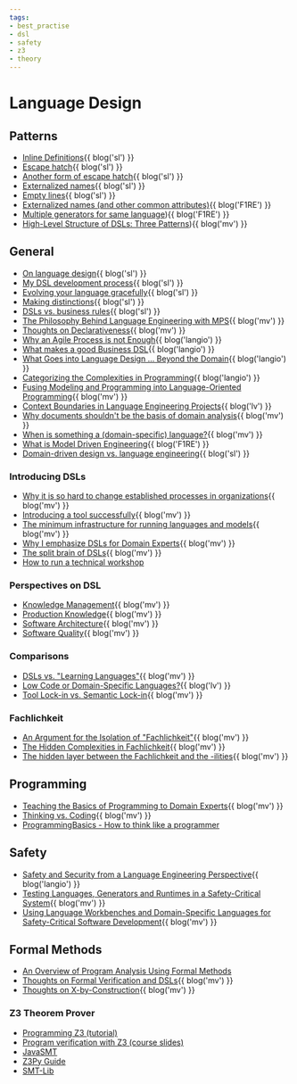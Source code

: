 ```yaml
---
tags:
- best_practise
- dsl
- safety
- z3
- theory
---
```


# Language Design

## Patterns

- [Inline Definitions](https://specificlanguages.com/articles/patterns/inline-definitions/){{ blog('sl') }}
- [Escape hatch](https://specificlanguages.com/posts/2022-04/26-language-design-pattern-escape-hatch/){{ blog('sl') }}
- [Another form of escape hatch](https://specificlanguages.com/posts/2022-05/23-another-form-of-escape-hatch/){{ blog('sl') }}
- [Externalized names](https://specificlanguages.com/posts/2022-04/08-language-design-pattern-externalized-names/){{ blog('sl') }}
- [Empty lines](https://specificlanguages.com/posts/2022-04/07-language-design-pattern-empty-lines/){{ blog('sl') }}
- [Externalized names (and other common attributes)](https://www.f1re.io/externalized-names){{ blog('F1RE') }}
- [Multiple generators for same language](https://www.f1re.io/multi-generators)){{ blog('F1RE') }}
- [High-Level Structure of DSLs: Three Patterns](https://languageengineering.io/high-level-structure-of-dsls-three-patterns-7375c8baa2d3)){{ blog('mv') }}

## General

- [On language design](https://specificlanguages.com/posts/2022-03/08-on-language-design/){{ blog('sl') }}
- [My DSL development process](https://specificlanguages.com/posts/my-dsl-development-process/){{ blog('sl') }}
- [Evolving your language gracefully](https://specificlanguages.com/posts/evolving-your-language-gracefully/){{ blog('sl') }}
- [Making distinctions](https://specificlanguages.com/posts/2022-01/21-making-distinctions/){{ blog('sl') }}
- [DSLs vs. business rules](https://specificlanguages.com/posts/2022-01/28-dsls-vs-business-rules/){{ blog('sl') }}
- [The Philosophy Behind Language Engineering with MPS](https://languageengineering.io/the-philosophy-behind-language-engineering-with-mps\-9e9c48d8e15b){{ blog('mv') }}
- [Thoughts on Declarativeness](https://languageengineering.io/thoughts-on-declarativeness-fc4cfd4f1832){{ blog('mv') }}
- [Why an Agile Process is not Enough](https://languageengineering.io/why-an-agile-process-is-not-enough-74b131ca67a6){{ blog('langio') }}
- [What makes a good Business DSL](https://languageengineering.io/what-makes-a-good-business-dsl-82b8e15cff99){{ blog('langio') }}
- [What Goes into Language Design … Beyond the Domain](https://languageengineering.io/what-goes-into-language-design-beyond-the-domain-d91ee58e600){{ blog('langio') }}
- [Categorizing the Complexities in Programming](https://languageengineering.io/categorising-the-complexities-in-programming-6f4df8e2e513){{ blog('langio') }}
- [Fusing Modeling and Programming into Language-Oriented Programming](https://markusvoelter.medium.com/fusing-modeling-and-programming-into-language-oriented-programming-9745bc9b47f7){{ blog('mv') }}
- [Context Boundaries in Language Engineering Projects](https://blog.logv.ws/2021/01/08/context-boundaries-in-language-engineering-projects/){{ blog('lv') }}
- [Why documents shouldn't be the basis of domain analysis](https://markusvoelter.medium.com/why-documents-shouldnt-be-the-basis-of-a-domain-analysis-dc46047a346a){{ blog('mv') }}
- [When is something a (domain-specific) language?](https://markusvoelter.medium.com/when-is-something-a-domain-specific-language-83b7eff79ed4){{ blog('mv') }}
- [What is Model Driven Engineering](https://www.f1re.io/model-driven-engineering){{ blog('F1RE') }}
- [Domain-driven design vs. language engineering](https://specificlanguages.com/posts/2022-04/19-ddd-vs-le/){{ blog('sl') }}

### Introducing DSLs

- [Why it is so hard to change established processes in organizations](https://markusvoelter.medium.com/why-it-is-so-hard-to-change-established-processes-in-organizations-ea78b4dfd090){{ blog('mv') }}
- [Introducing a tool successfully](https://markusvoelter.medium.com/introducing-a-tool-successfully-30bcf59dd99){{ blog('mv') }}
- [The minimum infrastructure for running languages and models](https://markusvoelter.medium.com/the-minimum-infrastructure-for-running-languages-and-models-da922aa3b4b4){{ blog('mv') }}
- [Why I emphasize DSLs for Domain Experts](https://markusvoelter.medium.com/why-i-emphasize-dsls-for-domain-experts-ddd38860570a){{ blog('mv') }}
- [The split brain of DSLs](https://markusvoelter.medium.com/the-split-brain-of-dsls-9f396761ef1b){{ blog('mv') }}
- [How to run a technical workshop](https://markusvoelter.medium.com/how-to-run-a-technical-workshop-b14e2fd0bda4)

### Perspectives on DSL

- [Knowledge Management](https://markusvoelter.medium.com/perspectives-on-dsl-knowledge-management-7be0d6be3cdc){{ blog('mv') }}
- [Production Knowledge](https://markusvoelter.medium.com/perspectives-on-dsls-production-knowledge-eb314bf5864){{ blog('mv') }}
- [Software Architecture](https://markusvoelter.medium.com/perspectives-on-dsl-software-architecture-fd20ee4bcc23){{ blog('mv') }}
- [Software Quality](https://markusvoelter.medium.com/perspectives-on-dsls-software-quality-26515ce098a){{ blog('mv') }}

### Comparisons

- [DSLs vs. "Learning Languages"](https://markusvoelter.medium.com/dsls-vs-learning-languages-5d5019d519e9){{ blog('mv') }}
- [Low Code or Domain-Specific Languages?](https://blog.logv.ws/2021/10/29/low-code-or-domain-specific-languages/){{ blog('lv') }}
- [Tool Lock-in vs. Semantic Lock-in](https://markusvoelter.medium.com/tool-lock-in-vs-semantic-lock-in-4f87600c7d44){{ blog('mv') }}

### Fachlichkeit

- [An Argument for the Isolation of "Fachlichkeit"](https://languageengineering.io/an-argument-for-the-isolation-of-fachlichkeit-3a67a939d23b){{ blog('mv') }}
- [The Hidden Complexities in Fachlichkeit](https://markusvoelter.medium.com/the-hidden-complexities-in-fachlichkeit-23884a4d8d0a){{ blog('mv') }}
- [The hidden layer between the Fachlichkeit and the -ilities](https://markusvoelter.medium.com/the-hidden-layer-between-the-fachlichkeit-and-the-ilities-7d850fde00bf){{ blog('mv') }}

## Programming

- [Teaching the Basics of Programming to Domain Experts](https://markusvoelter.medium.com/teaching-the-basics-of-programming-to-domain-experts-fa15a3f51b86){{ blog('mv') }}
- [Thinking vs. Coding](https://markusvoelter.medium.com/thinking-vs-coding-9d11a77e7ac7){{ blog('mv') }}
- [ProgrammingBasics - How to think like a programmer](https://markusvoelter.github.io/ProgrammingBasics/)

## Safety

- [Safety and Security from a Language Engineering Perspective](https://languageengineering.io/safety-and-security-from-a-language-engineering-perspective-24bb5fc92409){{ blog('langio') }}
- [Testing Languages, Generators and Runtimes in a Safety-Critical System](https://markusvoelter.medium.com/testing-languages-generators-and-runtimes-in-a-safety-critical-system-2e8e8d34b62a){{ blog('mv') }}
- [Using Language Workbenches and Domain-Specific Languages
  for Safety-Critical Software Development](http://voelter.de/data/pub/MPS-in-Safety-1.0.pdf){{ blog('mv') }}

## Formal Methods

- [An Overview of Program Analysis Using Formal	Methods](http://voelter.de/data/books/introToFormalMethodsAndDSLs-1.1.pdf)
- [Thoughts on Formal Verification and DSLs](https://markusvoelter.medium.com/isola-2018-thoughts-on-formal-verification-and-dsls-3967577aea48){{ blog('mv') }}
- [Thoughts on X-by-Construction](https://markusvoelter.medium.com/isola-2018-thoughts-on-x-by-construction-3f027e1ee024){{ blog('mv') }}

### Z3 Theorem Prover

- [Programming Z3 (tutorial)](https://theory.stanford.edu/~nikolaj/programmingz3.html)
- [Program verification with Z3 (course slides)](https://www.pm.inf.ethz.ch/education/courses/program-verification.html#:~:text=lec%C2%ADtures%20%26%20ex%C2%ADer%C2%ADcises)
- [JavaSMT](https://github.com/sosy-lab/java-smt)
- [Z3Py Guide](https://ericpony.github.io/z3py-tutorial/guide-examples.htm)
- [SMT-Lib](http://smtlib.cs.uiowa.edu/examples.shtml)

